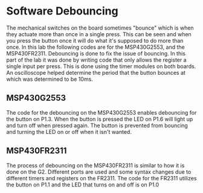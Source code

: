 # Software Debouncing
The mechanical switches on the board sometimes "bounce" which is when they actuate more than once in a single press.  This can be seen and when you press the button once it will do what it's supposed to do more than once.  In this lab the following codes are for the MSP430G2553, and the MSP430FR2311.  Debouncing is done to fix the issue of bouncing.  In this part of the lab it was done by writing code that only allows the register a single input per press.  This is done using the timer modules on both boards.  An oscilloscope helped determine the period that the button bounces at which was determined to be 10ms.
## MSP430G2553
The code for the debouncing on the MSP430G2553 enables debouncing for the button on P1.3.  When the button is pressed the LED on P1.6 will light up and turn off when pressed again.  The button is prevented from bouncing and turning the LED on or off when it isn't wanted.
## MSP430FR2311
The process of debouncing on the MSP430FR2311 is similar to how it is done on the G2.  Different ports are used and some syntax changes due to different timers and registers on the FR2311.  The code for the FR2311 utilizes the button on P1.1 and the LED that turns on and off is on P1.0
